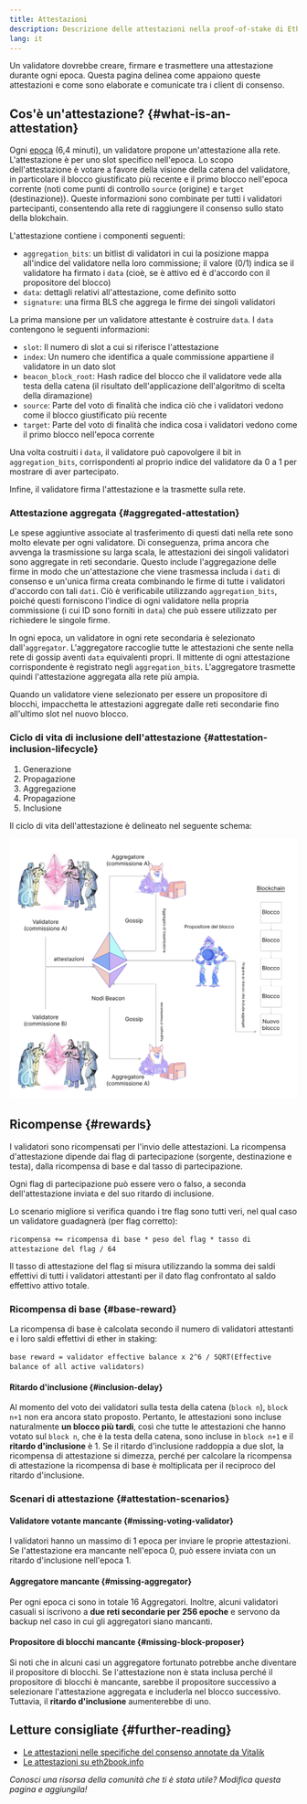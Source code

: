 ```yaml
---
title: Attestazioni
description: Descrizione delle attestazioni nella proof-of-stake di Ethereum.
lang: it
---
```


Un validatore dovrebbe creare, firmare e trasmettere una attestazione durante ogni epoca. Questa pagina delinea come appaiono queste attestazioni e come sono elaborate e comunicate tra i client di consenso.

## Cos'è un'attestazione? {#what-is-an-attestation}

Ogni [epoca](/glossary/#epoch) (6,4 minuti), un validatore propone un'attestazione alla rete. L'attestazione è per uno slot specifico nell'epoca. Lo scopo dell'attestazione è votare a favore della visione della catena del validatore, in particolare il blocco giustificato più recente e il primo blocco nell'epoca corrente (noti come punti di controllo `source` (origine) e `target` (destinazione)). Queste informazioni sono combinate per tutti i validatori partecipanti, consentendo alla rete di raggiungere il consenso sullo stato della blokchain.

L'attestazione contiene i componenti seguenti:

- `aggregation_bits`: un bitlist di validatori in cui la posizione mappa all'indice del validatore nella loro commissione; il valore (0/1) indica se il validatore ha firmato i `data` (cioè, se è attivo ed è d'accordo con il propositore del blocco)
- `data`: dettagli relativi all'attestazione, come definito sotto
- `signature`: una firma BLS che aggrega le firme dei singoli validatori

La prima mansione per un validatore attestante è costruire `data`. I `data` contengono le seguenti informazioni:

- `slot`: Il numero di slot a cui si riferisce l'attestazione
- `index`: Un numero che identifica a quale commissione appartiene il validatore in un dato slot
- `beacon_block_root`: Hash radice del blocco che il validatore vede alla testa della catena (il risultato dell'applicazione dell'algoritmo di scelta della diramazione)
- `source`: Parte del voto di finalità che indica ciò che i validatori vedono come il blocco giustificato più recente
- `target`: Parte del voto di finalità che indica cosa i validatori vedono come il primo blocco nell'epoca corrente

Una volta costruiti i `data`, il validatore può capovolgere il bit in `aggregation_bits`, corrispondenti al proprio indice del validatore da 0 a 1 per mostrare di aver partecipato.

Infine, il validatore firma l'attestazione e la trasmette sulla rete.

### Attestazione aggregata {#aggregated-attestation}

Le spese aggiuntive associate al trasferimento di questi dati nella rete sono molto elevate per ogni validatore. Di conseguenza, prima ancora che avvenga la trasmissione su larga scala, le attestazioni dei singoli validatori sono aggregate in reti secondarie. Questo include l'aggregazione delle firme in modo che un'attestazione che viene trasmessa includa i `dati` di consenso e un'unica firma creata combinando le firme di tutte i validatori d'accordo con tali `dati`. Ciò è verificabile utilizzando `aggregation_bits`, poiché questi forniscono l'indice di ogni validatore nella propria commissione (i cui ID sono forniti in `data`) che può essere utilizzato per richiedere le singole firme.

In ogni epoca, un validatore in ogni rete secondaria è selezionato dall'`aggregator`. L'aggregatore raccoglie tutte le attestazioni che sente nella rete di gossip aventi `data` equivalenti propri. Il mittente di ogni attestazione corrispondente è registrato negli `aggregation_bits`. L'aggregatore trasmette quindi l'attestazione aggregata alla rete più ampia.

Quando un validatore viene selezionato per essere un propositore di blocchi, impacchetta le attestazioni aggregate dalle reti secondarie fino all'ultimo slot nel nuovo blocco.

### Ciclo di vita di inclusione dell'attestazione {#attestation-inclusion-lifecycle}

1. Generazione
2. Propagazione
3. Aggregazione
4. Propagazione
5. Inclusione

Il ciclo di vita dell'attestazione è delineato nel seguente schema:

![ciclo di vita dell'attestazione](./attestation_schematic.png)

## Ricompense {#rewards}

I validatori sono ricompensati per l'invio delle attestazioni. La ricompensa d'attestazione dipende dai flag di partecipazione (sorgente, destinazione e testa), dalla ricompensa di base e dal tasso di partecipazione.

Ogni flag di partecipazione può essere vero o falso, a seconda dell'attestazione inviata e del suo ritardo di inclusione.

Lo scenario migliore si verifica quando i tre flag sono tutti veri, nel qual caso un validatore guadagnerà (per flag corretto):

`ricompensa += ricompensa di base * peso del flag * tasso di attestazione del flag / 64`

Il tasso di attestazione del flag si misura utilizzando la somma dei saldi effettivi di tutti i validatori attestanti per il dato flag confrontato al saldo effettivo attivo totale.

### Ricompensa di base {#base-reward}

La ricompensa di base è calcolata secondo il numero di validatori attestanti e i loro saldi effettivi di ether in staking:

`base reward = validator effective balance x 2^6 / SQRT(Effective balance of all active validators)`

#### Ritardo d'inclusione {#inclusion-delay}

Al momento del voto dei validatori sulla testa della catena (`block n`), `block n+1` non era ancora stato proposto. Pertanto, le attestazioni sono incluse naturalmente **un blocco più tardi**, così che tutte le attestazioni che hanno votato sul `block n`, che è la testa della catena, sono incluse in `block n+1` e il **ritardo d'inclusione** è 1. Se il ritardo d'inclusione raddoppia a due slot, la ricompensa di attestazione si dimezza, perché per calcolare la ricompensa di attestazione la ricompensa di base è moltiplicata per il reciproco del ritardo d'inclusione.

### Scenari di attestazione {#attestation-scenarios}

#### Validatore votante mancante {#missing-voting-validator}

I validatori hanno un massimo di 1 epoca per inviare le proprie attestazioni. Se l'attestazione era mancante nell'epoca 0, può essere inviata con un ritardo d'inclusione nell'epoca 1.

#### Aggregatore mancante {#missing-aggregator}

Per ogni epoca ci sono in totale 16 Aggregatori. Inoltre, alcuni validatori casuali si iscrivono a **due reti secondarie per 256 epoche** e servono da backup nel caso in cui gli aggregatori siano mancanti.

#### Propositore di blocchi mancante {#missing-block-proposer}

Si noti che in alcuni casi un aggregatore fortunato potrebbe anche diventare il propositore di blocchi. Se l'attestazione non è stata inclusa perché il propositore di blocchi è mancante, sarebbe il propositore successivo a selezionare l'attestazione aggregata e includerla nel blocco successivo. Tuttavia, il **ritardo d'inclusione** aumenterebbe di uno.

## Letture consigliate {#further-reading}

- [Le attestazioni nelle specifiche del consenso annotate da Vitalik](https://github.com/ethereum/annotated-spec/blob/master/phase0/beacon-chain.md#attestationdata)
- [Le attestazioni su eth2book.info](https://eth2book.info/capella/part3/containers/dependencies/#attestationdata)

_Conosci una risorsa della comunità che ti è stata utile? Modifica questa pagina e aggiungila!_
